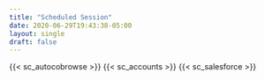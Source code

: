 ```yaml
---
title: "Scheduled Session"
date: 2020-06-29T19:43:38-05:00
layout: single
draft: false
---
```

{{< sc_autocobrowse >}}
{{< sc_accounts >}}
{{< sc_salesforce >}}